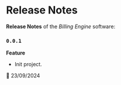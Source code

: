 # Release Notes

**Release Notes** of the *Billing Engine* software:

### <code>0.0.1</code>
**Feature**
* Init project.


:calendar: 23/09/2024